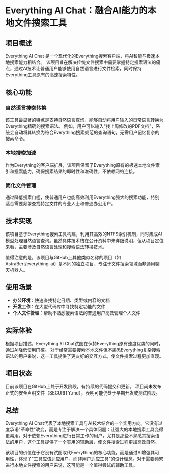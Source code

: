 # Everything AI Chat：融合AI能力的本地文件搜索工具

## 项目概述

Everything AI Chat 是一个现代化的Everything搜索客户端，将AI智能与极速本地搜索能力相结合。 该项目旨在解决传统文件搜索中需要掌握特定搜索语法的痛点，通过AI技术让普通用户能够使用自然语言进行文件检索，同时保持Everything工具原有的高速搜索特性。

## 核心功能

### 自然语言搜索转换
该工具最显著的特点是支持自然语言查询，能够自动将用户输入的日常语言转换为Everything精确的搜索语法。 例如，用户可以输入"找上周修改的PDF文档"，系统会自动将其转换为符合Everything搜索规范的查询语句，无需用户记忆复杂的搜索命令。

### 本地搜索加速
作为Everything的客户端扩展，该项目保留了Everything原有的极速本地文件索引和搜索能力，确保搜索结果的即时性和准确性，不依赖网络连接。

### 简化文件管理
通过降低搜索门槛，使普通用户也能高效利用Everything强大的搜索功能，特别适合需要频繁查找特定文件的专业人士和普通办公用户。

## 技术实现

该项目基于Everything搜索工具构建，利用其高效的NTFS索引机制，同时集成AI模型处理自然语言查询。虽然具体技术栈在公开资料中未详细说明，但从项目定位来看，主要涉及自然语言处理和搜索语法转换技术。

值得注意的是，该项目与GitHub上其他类似名称的项目（如AstraBert/everything-ai）是不同的独立项目，专注于文件搜索领域而非通用聊天机器人。

## 使用场景

- **办公环境**：快速查找特定日期、类型或内容的文档
- **开发工作**：在大型代码库中寻找特定功能的文件
- **个人文件管理**：帮助不熟悉搜索语法的普通用户高效管理个人文件

## 实际体验

根据项目描述，Everything AI Chat试图在保持Everything原有速度优势的同时，通过AI降低使用门槛。 对于经常需要搜索本地文件但不熟悉Everything复杂搜索语法的用户来说，这一工具提供了更友好的交互方式，使文件搜索过程更加直观。

## 项目状态

目前该项目在GitHub上处于开发阶段，有持续的代码提交和更新。 项目尚未发布正式的安全声明文件（SECURITY.md），表明可能仍处于早期开发或测试阶段。

## 总结

Everything AI Chat代表了本地搜索工具与AI技术结合的一个实用方向。它没有过度承诺"革命性"改变，而是专注于解决一个具体问题：让强大的本地搜索工具变得更易用。对于依赖Everything进行日常工作的用户，尤其是那些不熟悉其搜索语法的用户，这个工具提供了一个实用的辅助层，使文件搜索过程更加高效自然。

该项目的价值在于它没有试图取代Everything的核心功能，而是通过AI增强其可用性，体现了"工具应该适应用户，而非用户适应工具"的设计理念。对于需要频繁进行本地文件搜索的用户来说，这可能是一个值得尝试的辅助工具。